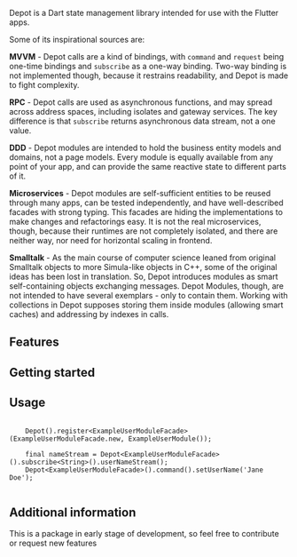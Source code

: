 <!-- 
This README describes the package. If you publish this package to pub.dev,
this README's contents appear on the landing page for your package.

For information about how to write a good package README, see the guide for
[writing package pages](https://dart.dev/guides/libraries/writing-package-pages). 

For general information about developing packages, see the Dart guide for
[creating packages](https://dart.dev/guides/libraries/create-library-packages)
and the Flutter guide for
[developing packages and plugins](https://flutter.dev/developing-packages). 
-->

Depot is a Dart state management library intended for use with the Flutter apps.

Some of its inspirational sources are:

**MVVM** - Depot calls are a kind of bindings, with `command` and `request` being one-time bindings and `subscribe` as a
one-way binding. Two-way binding is not implemented though, because it restrains readability, and Depot is made to fight
complexity.

**RPC** - Depot calls are used as asynchronous functions, and may spread across address spaces, including isolates and
gateway services. The key difference is that `subscribe` returns asynchronous data stream, not a one value.

**DDD** - Depot modules are intended to hold the business entity models and domains, not a page models. Every module is
equally available from any point of your app, and can provide the same reactive state to different parts of it.

**Microservices** - Depot modules are self-sufficient entities to be reused through many apps, can be tested
independently, and have well-described facades with strong typing. This facades are hiding the implementations to make
changes and refactorings easy. It is not the real microservices, though, because their runtimes are not completely
isolated, and there are neither way, nor need for horizontal scaling in frontend.

**Smalltalk** - As the main course of computer science leaned from original Smalltalk objects to more Simula-like
objects in C++, some of the original ideas has been lost in translation. So, Depot introduces modules as smart
self-containing objects exchanging messages. Depot Modules, though, are not intended to have several exemplars - only to
contain them. Working with collections in Depot supposes storing them inside modules (allowing smart caches) and
addressing by indexes in calls.

## Features



## Getting started



## Usage


```

    Depot().register<ExampleUserModuleFacade>(ExampleUserModuleFacade.new, ExampleUserModule());

    final nameStream = Depot<ExampleUserModuleFacade>().subscribe<String>().userNameStream();
    Depot<ExampleUserModuleFacade>().command().setUserName('Jane Doe');
    
```

## Additional information

This is a package in early stage of development, so feel free to contribute or request new features
